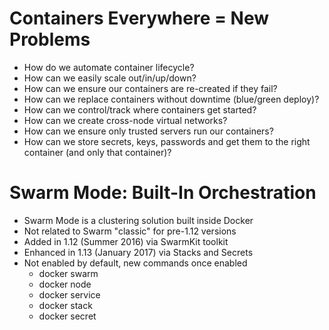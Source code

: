 <!-- TITLE: Docker Swarm -->
<!-- SUBTITLE: My references about Docker Swarm -->

# Containers Everywhere = New Problems
- How do we automate container lifecycle?
- How can we easily scale out/in/up/down?
- How can we ensure our containers are re-created if they fail?
- How can we replace containers without downtime (blue/green
deploy)?
- How can we control/track where containers get started?
- How can we create cross-node virtual networks?
- How can we ensure only trusted servers run our containers?
- How can we store secrets, keys, passwords and get them to the right
container (and only that container)?

# Swarm Mode: Built-In Orchestration
- Swarm Mode is a clustering solution built inside Docker
- Not related to Swarm "classic" for pre-1.12 versions
- Added in 1.12 (Summer 2016) via SwarmKit toolkit
- Enhanced in 1.13 (January 2017) via Stacks and Secrets
- Not enabled by default, new commands once enabled
    - docker swarm
    - docker node
    - docker service
    - docker stack
    - docker secret

